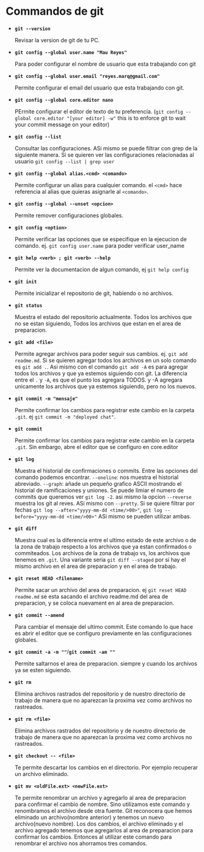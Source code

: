# Commandos de git

* **`git --version`**

  Revisar la version de git de tu PC.

* **`git config --global user.name "Mau Reyes"`**

  Para poder configurar el nombre de usuario que esta trabajando con git

* **`git config --global user.email "reyes.marq@gmail.com"`**

  Permite configurar el email del usuario que esta trabajando con git.

* **`git config --global core.editor nano`**

  PErmite configurar el editor de texto de tu preferencia. (`git config --global core.editor "[your editor] -w"` this is to enforce git to wait your commit message on your editor)

* **`git config --list`**

  Consultar las configuraciones. ASi mismo se puede filtrar con grep de la siguiente manera. Si se quieren ver las configuraciones relacionadas al usuario `git config --list | grep user`

* **`git config --global alias.<cmd> <comando>`**

  Permite configurar un alias para cualquier comando. el `<cmd>` hace referencia al alias que quieras asignarle al `<comando>`.

* **`git config --global --unset <opcion>`**

  Permite remover configuraciones globales.

* **`git config <option>`**

  Permite verificar las opciones que se especifique en la ejecucion de comando. ej. `git config user.name` para poder verificar user_name

* **`git help <verb> ; git <verb> --help`**

  Permite ver la documentacion de algun comando, ej `git help config`

* **`git init`**

  Permite inicializar el repositorio de git, habiendo o no archivos.

* **`git status`**

  Muestra el estado del repositorio actualmente. Todos los archivos que no se estan siguiendo, Todos los archivos que estan en el area de preparacion.

* **`git add <file>`**

  Permite agregar archivos para poder seguir sus cambios. ej. `git add readme.md`. Si se quieren agregar todos los archivos en un solo comando es `git add .`. Asi mismo con el comando `git add -A` es para agregar todos los archivos y que ya estemos siguiendo con git. La diferencia entre el `.` y `-A`, es que el punto los agregara TODOS. y -A agregara unicamente los archivos que ya estemos siguiendo, pero no los nuevos.

* **`git commit -m "mensaje"`**

  Permite confirmar los cambios para registrar este cambio en la carpeta `.git`. ej `git commit -m "deployed chat"`.

* **`git commit`**

  Permite confirmar los cambios para registrar este cambio en la carpeta `.git`. Sin embargo, abre el editor que se configuro en core.editor

* **`git log`**

  Muestra el historial de confirmaciones o commits. Entre las opciones del comando podemos encontrar. `--oneline`: nos muestra el historial abreviado. `--graph`: añade un pequeño grafico ASCII mostrando el historial de ramificaciones y uniones. Se puede limiar el numero de commits que queremos ver `git log -2`. asi mismo la opcion `--reverse` muestra los git al reves. ASi mismo con `--pretty`. Si se quiere filtrar por fechas `git log --after="yyyy-mm-dd <time/>00>"`, `git log --before="yyyy-mm-dd <time/>00>"` ASi mismo se pueden utilizar ambas.

* **`git diff`**

  Muestra cual es la diferencia entre el ultimo estado de este archivo o de la zona de trabajo respecto a los archivos que ya estan confirmados o commiteados. Los archivos de la zona de trabajo vs, los archivos que tenemos en `.git`. Una variante seria `git diff --staged` por si hay el mismo archivo en el area de preparacion y en el area de trabajo.

* **`git reset HEAD <filename>`**

  Permite sacar un archivo del area de preparacion. ej `git reset HEAD readme.md` se esta sacando el archivo readme.md del area de preparacion, y se coloca nuevament en al area de preparacion.

* **`git commit --amend`**

  Para cambiar el mensaje del ultimo commit. Este comando lo que hace es abrir el editor que se configuro previamente en las configuraciones globales.

* **`git commit -a -m ""`**/**`git commit -am ""`**

  Permite saltarnos el area de preparacion. siempre y cuando los archivos ya se esten siguiendo.

* **`git rm`**

  Elimina archivos rastrados del repositorio y de nuestro directorio de trabajo de manera que no aparezcan la proxima vez como archivos no rastreados.

* **`git rm <file>`**

  Elimina archivos rastrados del repositorio y de nuestro directorio de trabajo de manera que no aparezcan la proxima vez como archivos no rastreados.

* **`git checkout -- <file>`**

  Te permite descartar los cambios en el directorio. Por ejemplo recuperar un archivo eliminado. 

* **`git mv <oldFile.ext> <newFile.ext>`**

  Te permite renombrar un archivo y agregarlo al area de preparacion para confirmar el cambio de nombre. Sino utilizamos este comando y renombramos el archivo desde otra fuente. Git reconocera que hemos eliminado un archivo(nombre anterior) y tenemos un nuevo archivo(nuevo nombre). Los dos cambios, el archivo eliminado y el archivo agregado tenemos que agregarlos al area de preparacion para confirmar los cambios. Entonces al utilizar este comando para renombrar el archivo nos ahorramos tres comandos. 
